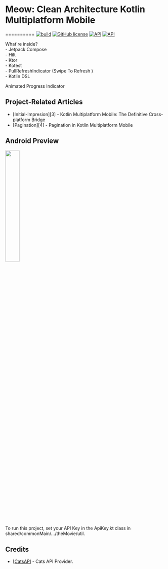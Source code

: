 # Meow: Clean Architecture Kotlin Multiplatform Mobile
==========
[![build](https://github.com/annasta13/The-Movies/actions/workflows/build.yml/badge.svg)](https://github.com/annasta13/The-Movies/actions/workflows/gradle.yml)
[![GitHub license](https://img.shields.io/github/license/annasta13/The-Movies.svg?style=plastic)](https://github.com/annasta13/The-Movies/blob/main/LICENSE)
<a href="https://developer.android.com/about/versions/marshmallow/android-6.0"><img alt="API" src="https://img.shields.io/badge/minSdkVersion-23-yellow.svg?style=true"/></a>
<a href="https://developer.android.com/about/versions/12"><img alt="API" src="https://img.shields.io/badge/targetSdkVersion-31-green.svg?style=true"/></a>
<p>What're inside?
<br>- Jetpack Compose
<br>- Hilt
<br>- Ktor
<br>- Kotest
<br>- PullRefreshIndicator (Swipe To Refresh )
<br>- Kotlin DSL
</p> Animated Progress Indicator 

## Project-Related Articles
- [Initial-Impresion][3] - Kotlin Multiplatform Mobile: The Definitive Cross-platform Bridge
- [Pagination][4] - Pagination in Kotlin Multiplatform Mobile

## Android Preview
<p><img src="https://im5.ezgif.com/tmp/ezgif-5-053441b8d6.gif" width=30% height=30%></p>
<p>To run this project, set your API Key in the ApiKey.kt class in shared/commonMain/.../theMovie/util.</p>

## Credits
- [[CatsAPI][1] - Cats API Provider.

[1]: https://developers.thecatapi.com/login
[2]: https://github.com/yshrsmz/BuildKonfig-------------------------------------
